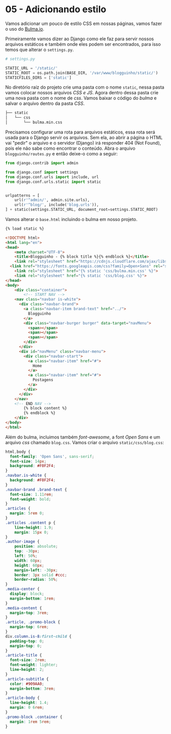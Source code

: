 # 05 - Adicionando estilo
Vamos adicionar um pouco de estilo CSS em nossas páginas, vamos fazer o uso do [Bulma.io](https://bulma.io/).

Primeiramente vamos dizer ao Django como ele faz para servir nossos arquivos estáticos e também onde eles podem ser encontrados, para isso temos que alterar o `settings.py`.
```python
# settings.py

STATIC_URL = '/static/'
STATIC_ROOT = os.path.join(BASE_DIR, '/var/www/blogguinho/static/')
STATICFILES_DIRS = ['static']
```
No diretório raíz do projeto crie uma pasta com o nome `static`, nessa pasta vamos colocar nossos arquivos *CSS e JS*. Agora dentro dessa pasta crie uma nova pasta com o nome de *css*. Vamos baixar o código do *bulma* e salvar o arquivo dentro da pasta *CSS*.
```sh
├── static
│   └── css
│       └── bulma.min.css
```
Precisamos configurar uma rota para arquivos estáticos, essa rota será usada para o Django servir os arquivos. Sem ela, ao abrir a página o HTML vai "pedir" o arquivo e o servidor (Django) irá responder 404 (Not Found), pois ele não sabe como encontrar o conteúdo. Abra o arquivo `blogguinho/routes.py` e então deixe-o como a seguir:
```python
from django.contrib import admin

from django.conf import settings
from django.conf.urls import include, url
from django.conf.urls.static import static


urlpatterns = [
    url(r'^admin/', admin.site.urls),
    url(r'^blog/', include('blog.urls')),
] + static(settings.STATIC_URL, document_root=settings.STATIC_ROOT)

```
Vamos alterar o `base.html` incluindo o bulma em nosso projeto.
```html
{% load static %}

<!DOCTYPE html>
<html lang="en">
<head>
	<meta charset="UTF-8">
	<title>Blogguinho - {% block title %}{% endblock %}</title>
	<link rel="stylesheet" href="https://cdnjs.cloudflare.com/ajax/libs/font-awesome/4.7.0/css/font-awesome.min.css" integrity="sha256-eZrrJcwDc/3uDhsdt61sL2oOBY362qM3lon1gyExkL0=" crossorigin="anonymous" />
  <link href="https://fonts.googleapis.com/css?family=Open+Sans" rel="stylesheet">
	<link rel="stylesheet" href="{% static 'css/bulma.min.css' %}">
	<link rel="stylesheet" href="{% static 'css/blog.css' %}">
</head>
<body>
	<div class="container">
		<!-- START NAV -->
    <nav class="navbar is-white">
      <div class="navbar-brand">
        <a class="navbar-item brand-text" href="../">
          Blogguinho        
        </a>
        <div class="navbar-burger burger" data-target="navMenu">
          <span></span>
          <span></span>
          <span></span>
        </div>
      </div>
      <div id="navMenu" class="navbar-menu">
        <div class="navbar-start">
          <a class="navbar-item" href="#">
            Home
          </a>
          <a class="navbar-item" href="#">
            Postagens
          </a>
        </div>
      </div>
    </nav>
    <!-- END NAV -->
		{% block content %}
		{% endblock %}
	</div>
</body>
</html>
```
Além do bulma, incluimos também *font-awesome*, a font *Open Sans* e um arquivo *css* chamado `blog.css`. Vamos criar o arquivo `static/css/blog.css`:
```css
html,body {
  font-family: 'Open Sans', sans-serif;
  font-size: 14px;
  background: #F0F2F4;
}
.navbar.is-white {
  background: #F0F2F4;
}
.navbar-brand .brand-text {
  font-size: 1.11rem;
  font-weight: bold;
}
.articles {
  margin: 5rem 0;
}
.articles .content p {
    line-height: 1.9;
    margin: 15px 0;
}
.author-image {
    position: absolute;
    top: -30px;
    left: 50%;
    width: 60px;
    height: 60px;
    margin-left: -30px;
    border: 3px solid #ccc;
    border-radius: 50%;
}
.media-center {
  display: block;
  margin-bottom: 1rem;
}
.media-content {
  margin-top: 3rem;
}
.article, .promo-block {
  margin-top: 6rem;
}
div.column.is-8:first-child {
  padding-top: 0;
  margin-top: 0;
}
.article-title {
  font-size: 2rem;
  font-weight: lighter;
  line-height: 2;
}
.article-subtitle {
  color: #909AA0;
  margin-bottom: 3rem;
}
.article-body {
  line-height: 1.4;
  margin: 0 6rem;
}
.promo-block .container {
  margin: 1rem 5rem;
}
```
